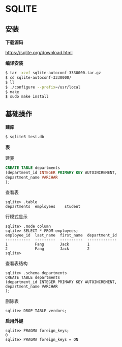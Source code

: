 # SQLITE


## 安装

**下载源码**

https://sqlite.org/download.html

**编译安装**

```sh
$ tar -xzvf sqlite-autoconf-3330000.tar.gz
$ cd sqlite-autoconf-3330000/
$ ll
$ ./configure --prefix=/usr/local
$ make
$ sudo make install
```


## 基础操作


**建库**

```sh
$ sqlite3 test.db
```

**表**

建表

```sql
CREATE TABLE departments
(department_id INTEGER PRIMARY KEY AUTOINCREMENT,
department_name VARCHAR
);
```

查看表

```
sqlite> .table
departments  employees    student
```

行模式显示

```
sqlite> .mode column
sqlite> SELECT * FROM employees;
employee_id  last_name  first_name  department_id
-----------  ---------  ----------  -------------
1            Fang       Jack        1
2            Fang       Jack        2
sqlite>
```

查看表结构

```
sqlite> .schema departments
CREATE TABLE departments
(department_id INTEGER PRIMARY KEY AUTOINCREMENT,
department_name VARCHAR
);
```

删除表

```
sqlite> DROP TABLE verdors;
```

**启用外键**

```
sqlite> PRAGMA foreign_keys;
0
sqlite> PRAGMA foreign_keys = ON
```
